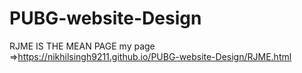 # PUBG-website-Design
RJME IS THE MEAN PAGE
my page =>https://nikhilsingh9211.github.io/PUBG-website-Design/RJME.html
